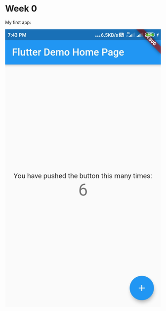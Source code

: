 <h1> Week 0 </h1>
My first app: 

![My_First_App](https://github.com/skully-coder/IECSE-App-Winter-Project-20/blob/Mayank-Singh/Week%200/Mayank_Singh_FirstApp.jpeg)
